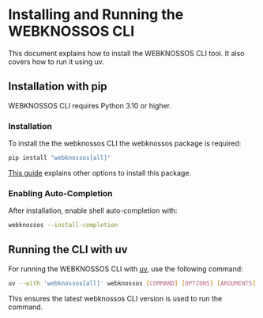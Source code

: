 # Installing and Running the WEBKNOSSOS CLI

This document explains how to install the WEBKNOSSOS CLI tool. It also covers how to run it using uv.

## Installation with pip

WEBKNOSSOS CLI requires Python 3.10 or higher.

### Installation

To install the the webknossos CLI the webknossos package is required:

```bash
pip install "webknossos[all]"
```
[This guide](../webknossos-py/installation.md) explains other options to install this package.

### Enabling Auto-Completion

After installation, enable shell auto-completion with:

```bash
webknossos --install-completion
```

## Running the CLI with uv

For running the WEBKNOSSOS CLI with [uv](https://docs.astral.sh/uv), use the following command:

```bash
uv --with 'webknossos[all]' webknossos [COMMAND] [OPTIONS] [ARGUMENTS]
```

This ensures the latest webknossos CLI version is used to run the command.

